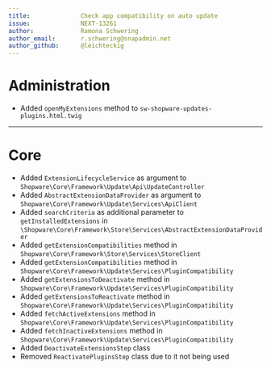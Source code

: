 ```yaml
---
title:              Check app compatibility on auto update
issue:              NEXT-13261
author:             Ramona Schwering
author_email:       r.schwering@snapadmin.net
author_github:      @leichteckig
---
```

# Administration
* Added `openMyExtensions` method to `sw-shopware-updates-plugins.html.twig`
___
# Core
* Added `ExtensionLifecycleService` as argument to `Shopware\Core\Framework\Update\Api\UpdateController`
* Added `AbstractExtensionDataProvider` as argument to `Shopware\Core\Framework\Update\Services\ApiClient`
* Added `searchCriteria` as additional parameter to `getInstalledExtensions` in `\Shopware\Core\Framework\Store\Services\AbstractExtensionDataProvider`
* Added `getExtensionCompatibilities` method in `Shopware\Core\Framework\Store\Services\StoreClient` 
* Added `getExtensionCompatibilities` method in `Shopware\Core\Framework\Update\Services\PluginCompatibility` 
* Added `getExtensionsToDeactivate` method in `Shopware\Core\Framework\Update\Services\PluginCompatibility`
* Added `getExtensionsToReactivate` method in `Shopware\Core\Framework\Update\Services\PluginCompatibility`
* Added `fetchActiveExtensions` method in `Shopware\Core\Framework\Update\Services\PluginCompatibility`
* Added `fetchInactiveExtensions` method in `Shopware\Core\Framework\Update\Services\PluginCompatibility`
* Added `DeactivateExtensionsStep` class
* Removed `ReactivatePluginsStep` class due to it not being used
